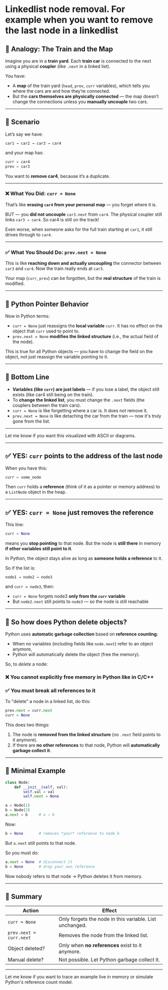 # Linkedlist node removal. For example when you want to remove the last node in a linkedlist
## 🔧 Analogy: The Train and the Map

Imagine you are in a **train yard**. Each **train car** is connected to the next using a physical **coupler** (like `.next` in a linked list).

You have:

* A **map** of the train yard (`head`, `prev`, `curr` variables), which tells you where the cars are and how they’re connected.
* But the **cars themselves are physically connected** — the map doesn’t change the connections unless you **manually uncouple** two cars.

---

## 🚂 Scenario

Let’s say we have:

```
car1 → car2 → car3 → car4
```

and your map has:

```python
curr = car4
prev = car3
```

You want to **remove car4**, because it’s a duplicate.

---

### ❌ What You Did: `curr = None`

That’s like **erasing `car4` from your personal map** — you forget where it is.

BUT — you **did not uncouple** `car3.next` from `car4`. The physical coupler still links `car3 → car4`. So car4 is still on the track!

Even worse, when someone asks for the full train starting at `car1`, it still drives through to `car4`.

---

### ✅ What You Should Do: `prev.next = None`

This is like **reaching down and actually uncoupling** the connector between `car3` and `car4`. Now the train really ends at `car3`.

Your map (`curr`, `prev`) can be forgotten, but the **real structure** of the train is modified.

---

## 🔬 Python Pointer Behavior

Now in Python terms:

* `curr = None` just reassigns the **local variable** `curr`. It has no effect on the object that `curr` used to point to.
* `prev.next = None` **modifies the linked structure** (i.e., the actual field of the node).

This is true for all Python objects — you have to change the field on the object, not just reassign the variable pointing to it.

---

## 🧠 Bottom Line

* **Variables (like `curr`) are just labels** — if you lose a label, the object still exists (like car4 still being on the train).
* To **change the linked list**, you must change the `.next` fields (the couplers between the train cars).
* `curr = None` is like forgetting where a car is. It does not remove it.
* `prev.next = None` is like detaching the car from the train — now it's truly gone from the list.

---

Let me know if you want this visualized with ASCII or diagrams.

---

## ✅ YES: `curr` points to the address of the last node

When you have this:

```python
curr = some_node
```

Then `curr` holds a **reference** (think of it as a pointer or memory address) to a `ListNode` object in the heap.

---

## ✅ YES: `curr = None` just removes the reference

This line:

```python
curr = None
```

means you **stop pointing** to that node. But the node is **still there** in memory **if other variables still point to it**.

In Python, the object stays alive as long as **someone holds a reference** to it.

So if the list is:

```
node1 → node2 → node3
```

and `curr = node3`, then:

* `curr = None` forgets node3 **only from the `curr` variable**
* But `node2.next` still points to `node3` — so the node is still reachable

---

## 🧠 So how does Python **delete** objects?

Python uses **automatic garbage collection** based on **reference counting**:

* When no variables (including fields like `node.next`) refer to an object anymore,
* Python will automatically delete the object (free the memory).

So, to *delete* a node:

### ❌ You **cannot** explicitly free memory in Python like in C/C++

### ✅ You must **break all references to it**

To "delete" a node in a linked list, do this:

```python
prev.next = curr.next
curr = None
```

This does two things:

1. The node is **removed from the linked structure** (no `.next` field points to it anymore).
2. If there are **no other references** to that node, Python will **automatically garbage collect it**.

---

## 🔬 Minimal Example

```python
class Node:
    def __init__(self, val):
        self.val = val
        self.next = None

a = Node(1)
b = Node(2)
a.next = b     # a → b
```

Now:

```python
b = None       # removes *your* reference to node b
```

But `a.next` still points to that node.

So you must do:

```python
a.next = None  # disconnect it
b = None       # drop your own reference
```

Now nobody refers to that node → Python deletes it from memory.

---

## 🧠 Summary

| Action                  | Effect                                                  |
| ----------------------- | ------------------------------------------------------- |
| `curr = None`           | Only forgets the node in this variable. List unchanged. |
| `prev.next = curr.next` | Removes the node from the linked list.                  |
| Object deleted?         | Only when **no references** exist to it anymore.        |
| Manual delete?          | Not possible. Let Python garbage collect it.            |

---

Let me know if you want to trace an example live in memory or simulate Python's reference count model.
